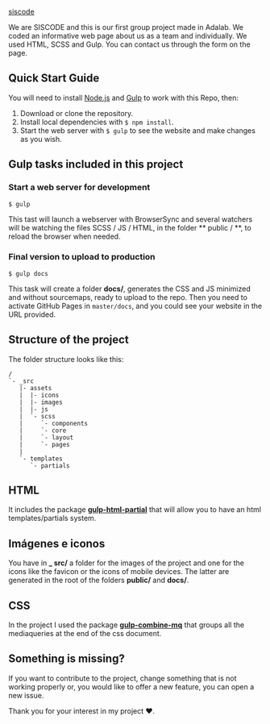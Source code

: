 <!-- ![Adalab](_src/assets/images/logo-adalab-80px.png) -->

[siscode](_src/assets/images/siscode-black.png)

We are SISCODE and this is our first group project made in Adalab.
We coded an informative web page about us as a team and individually.
We used HTML, SCSS and Gulp.
You can contact us through the form on the page.

## Quick Start Guide

You will need to install [Node.js](https://nodejs.org/) and [Gulp](https://gulpjs.com) to work with this Repo, then:

1. Download or clone the repository.
2. Install local dependencies with `$ npm install`.
3. Start the web server with `$ gulp` to see the website and make changes as you wish.

## Gulp tasks included in this project

### Start a web server for development

```
$ gulp
```

This tast will launch a webserver with BrowserSync and several watchers will be watching the files SCSS / JS / HTML, in the folder ** public / **, to reload the browser when needed.

### Final version to upload to production

```
$ gulp docs
```

This task will create a folder **docs/**, generates the CSS and JS minimized and without sourcemaps, ready to upload to the repo. Then you need to activate GitHub Pages in `master/docs`, and you could see your website in the URL provided.

## Structure of the project

The folder structure looks like this:

```
/
`- _src
   |- assets
   |  |- icons
   |  |- images
   |  |- js
   |  `- scss
   |     `- components
   |     `- core
   |     `- layout
   |     `- pages
   |
   `- templates
      `- partials

```

## HTML

It includes the package [**gulp-html-partial**](https://www.npmjs.com/package/gulp-html-partial) that will allow you to have an html templates/partials system.

## Imágenes e iconos

You have in **\_ src/** a folder for the images of the project and one for the icons like the favicon or the icons of mobile devices. The latter are generated in the root of the folders **public/** and **docs/**.

## CSS

In the project I used the package [**gulp-combine-mq**](https://www.npmjs.com/package/gulp-combine-mq) that groups all the mediaqueries at the end of the css document.

## Something is missing?

If you want to contribute to the project, change something that is not working properly or, you would like to offer a new feature, you can open a new issue.

Thank you for your interest in my project ❤︎.
